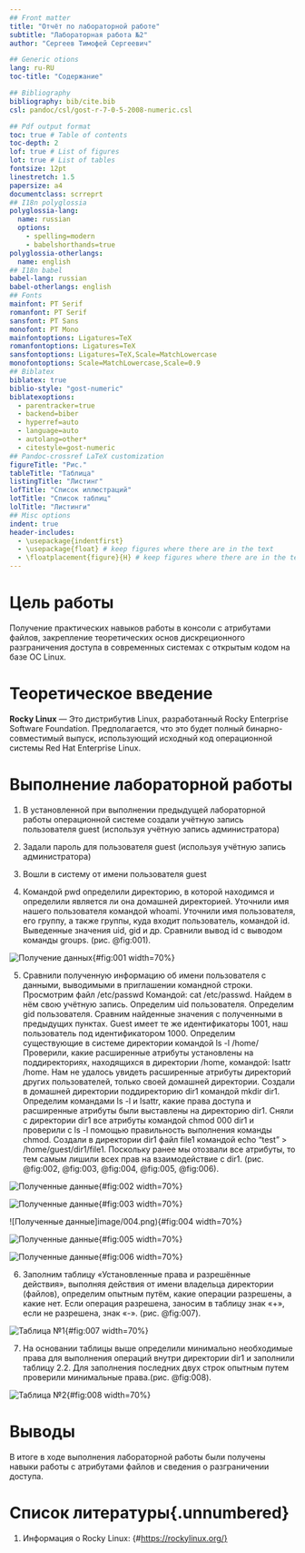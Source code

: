 ```yaml
---
## Front matter
title: "Отчёт по лабораторной работе"
subtitle: "Лабораторная работа №2"
author: "Сергеев Тимофей Сергеевич"

## Generic otions
lang: ru-RU
toc-title: "Содержание"

## Bibliography
bibliography: bib/cite.bib
csl: pandoc/csl/gost-r-7-0-5-2008-numeric.csl

## Pdf output format
toc: true # Table of contents
toc-depth: 2
lof: true # List of figures
lot: true # List of tables
fontsize: 12pt
linestretch: 1.5
papersize: a4
documentclass: scrreprt
## I18n polyglossia
polyglossia-lang:
  name: russian
  options:
	- spelling=modern
	- babelshorthands=true
polyglossia-otherlangs:
  name: english
## I18n babel
babel-lang: russian
babel-otherlangs: english
## Fonts
mainfont: PT Serif
romanfont: PT Serif
sansfont: PT Sans
monofont: PT Mono
mainfontoptions: Ligatures=TeX
romanfontoptions: Ligatures=TeX
sansfontoptions: Ligatures=TeX,Scale=MatchLowercase
monofontoptions: Scale=MatchLowercase,Scale=0.9
## Biblatex
biblatex: true
biblio-style: "gost-numeric"
biblatexoptions:
  - parentracker=true
  - backend=biber
  - hyperref=auto
  - language=auto
  - autolang=other*
  - citestyle=gost-numeric
## Pandoc-crossref LaTeX customization
figureTitle: "Рис."
tableTitle: "Таблица"
listingTitle: "Листинг"
lofTitle: "Список иллюстраций"
lotTitle: "Список таблиц"
lolTitle: "Листинги"
## Misc options
indent: true
header-includes:
  - \usepackage{indentfirst}
  - \usepackage{float} # keep figures where there are in the text
  - \floatplacement{figure}{H} # keep figures where there are in the text
---
```


# Цель работы

Получение практических навыков работы в консоли с атрибутами файлов, закрепление теоретических основ дискреционного разграничения доступа в современных системах с открытым кодом на базе ОС Linux.

# Теоретическое введение

**Rocky Linux** — Это дистрибутив Linux, разработанный Rocky Enterprise Software Foundation. Предполагается, что это будет полный бинарно-совместимый выпуск, использующий исходный код операционной системы Red Hat Enterprise Linux.

# Выполнение лабораторной работы

1. В установленной при выполнении предыдущей лабораторной работы операционной системе создали учётную запись пользователя guest (используя учётную запись администратора) 

2. Задали пароль для пользователя guest (используя учётную запись администратора)

3. Вошли в систему от имени пользователя guest

4. Командой pwd определили директорию, в которой находимся и определили является ли она домашней директорией. Уточнили имя нашего пользователя командой whoami. Уточнили имя пользователя, его группу, а также группы, куда входит пользователь, командой id. Выведенные значения uid, gid и др. Сравнили вывод id с выводом команды groups. (рис. @fig:001).

![Получение данных](image/001.png){#fig:001 width=70%}

5. Сравнили полученную информацию об имени пользователя с данными, выводимыми в приглашении командной строки. Просмотрим файл /etc/passwd Командой: cat /etc/passwd. Найдем в нём свою учётную запись. Определим uid пользователя. Определим gid пользователя. Сравним найденные значения с полученными в предыдущих пунктах. Guest имеет те же идентификаторы 1001, наш пользователь под идентификатором 1000. Определим существующие в системе директории командой ls -l /home/ Проверили, какие расширенные атрибуты установлены на поддиректориях, находящихся в директории /home, командой: lsattr /home. Нам не удалось увидеть расширенные атрибуты директорий других пользователей, только своей домашней директории. Создали в домашней директории поддиректорию dir1 командой mkdir dir1. Определим командами ls -l и lsattr, какие права доступа и расширенные атрибуты были выставлены на директорию dir1. Сняли с директории dir1 все атрибуты командой chmod 000 dir1 и проверили с ls -l помощью правильность выполнения команды chmod. Создали в директории dir1 файл file1 командой echo “test” > /home/guest/dir1/file1. Поскольку ранее мы отозвали все атрибуты, то тем самым лишили всех прав на взаимодействие с dir1. (рис. @fig:002, @fig:003, @fig:004, @fig:005, @fig:006).

![Полученные данные](image/002.png){#fig:002 width=70%}

![Полученные данные](image/003.png){#fig:003 width=70%}

![Полученные данные]image/004.png){#fig:004 width=70%}

![Полученные данные](image/005.png){#fig:005 width=70%}

![Полученные данные](image/006.png){#fig:006 width=70%}

6. Заполним таблицу «Установленные права и разрешённые действия», выполняя действия от имени владельца директории (файлов), определим опытным путём, какие операции разрешены, а какие нет. Если операция разрешена, заносим в таблицу знак «+», если не разрешена, знак «-». (рис. @fig:007).

![Таблица №1](image/007.png){#fig:007 width=70%}

7. На основании таблицы выше определили минимально необходимые права для выполнения операций внутри директории dir1 и заполнили таблицу 2.2. Для заполнения последних двух строк опытным путем проверили минимальные права.(рис. @fig:008).

![Таблица №2](image/008.png){#fig:008 width=70%}

# Выводы

В итоге в ходе выполнения лабораторной работы были получены навыки работы с атрибутами файлов и сведения о разграничении доступа.

# Список литературы{.unnumbered}

1. Информация о Rocky Linux: {#https://rockylinux.org/} 



